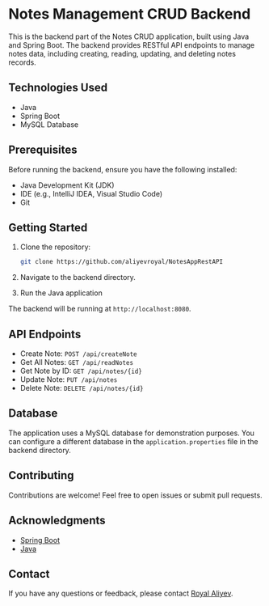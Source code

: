 # Notes Management CRUD Backend

This is the backend part of the Notes CRUD application, built using Java and Spring Boot. The backend provides RESTful API endpoints to manage notes data, including creating, reading, updating, and deleting notes records.

## Technologies Used

- Java
- Spring Boot
- MySQL Database

## Prerequisites

Before running the backend, ensure you have the following installed:

- Java Development Kit (JDK)
- IDE (e.g., IntelliJ IDEA, Visual Studio Code)
- Git

## Getting Started

1. Clone the repository:

   ```bash
   git clone https://github.com/aliyevroyal/NotesAppRestAPI
   ```

2. Navigate to the backend directory.

3. Run the Java application

The backend will be running at `http://localhost:8080`.

## API Endpoints

- Create Note: `POST /api/createNote`
- Get All Notes: `GET /api/readNotes`
- Get Note by ID: `GET /api/notes/{id}`
- Update Note: `PUT /api/notes`
- Delete Note: `DELETE /api/notes/{id}`

## Database

The application uses a MySQL database for demonstration purposes. You can configure a different database in the `application.properties` file in the backend directory.

## Contributing

Contributions are welcome! Feel free to open issues or submit pull requests.

## Acknowledgments

- [Spring Boot](https://spring.io/projects/spring-boot)
- [Java](https://www.java.com/en/)

## Contact

If you have any questions or feedback, please contact [Royal Aliyev](mailto:royal.alyv@gmail.com).
